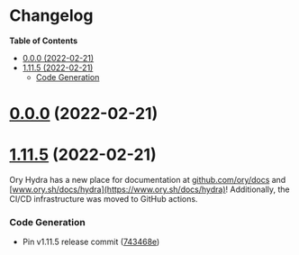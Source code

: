 # Changelog

<!-- START doctoc generated TOC please keep comment here to allow auto update -->
<!-- DON'T EDIT THIS SECTION, INSTEAD RE-RUN doctoc TO UPDATE -->
**Table of Contents**

- [0.0.0 (2022-02-21)](#000-2022-02-21)
- [1.11.5 (2022-02-21)](#1115-2022-02-21)
    - [Code Generation](#code-generation)

<!-- END doctoc generated TOC please keep comment here to allow auto update -->

# [0.0.0](https://github.com/ory/hydra/compare/v1.11.5...v0.0.0) (2022-02-21)



# [1.11.5](https://github.com/ory/hydra/compare/743468eced1c8329d9b11b7a4cd5410e101bb05b...v1.11.5) (2022-02-21)

Ory Hydra has a new place for documentation at [github.com/ory/docs](https://github.com/ory/docs) and [www.ory.sh/docs/hydra](https://www.ory.sh/docs/hydra)! Additionally, the CI/CD infrastructure was moved to GitHub actions.





### Code Generation

* Pin v1.11.5 release commit ([743468e](https://github.com/ory/hydra/commit/743468eced1c8329d9b11b7a4cd5410e101bb05b))


